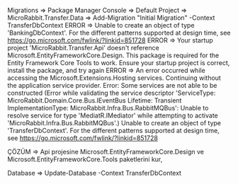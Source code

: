 Migrations => Package Manager Console => Default Project => MicroRabbit.Transfer.Data => Add-Migration "Initial Migration" -Context TransferDbContext  ERROR =>  Unable to create an object of type 'BankingDbContext'. For the different patterns supported at design time, see https://go.microsoft.com/fwlink/?linkid=851728
ERROR => Your startup project 'MicroRabbit.Transfer.Api' doesn't reference Microsoft.EntityFrameworkCore.Design. This package is required for the Entity Framework Core Tools to work. Ensure your startup project is correct, install the package, and try again
ERROR => An error occurred while accessing the Microsoft.Extensions.Hosting services. Continuing without the application service provider. Error: Some services are not able to be constructed (Error while validating the service descriptor 'ServiceType: MicroRabbit.Domain.Core.Bus.IEventBus Lifetime: Transient ImplementationType: MicroRabbit.Infra.Bus.RabbitMQBus': Unable to resolve service for type 'MediatR.IMediator' while attempting to activate 'MicroRabbit.Infra.Bus.RabbitMQBus'.)
Unable to create an object of type 'TransferDbContext'. For the different patterns supported at design time, see https://go.microsoft.com/fwlink/?linkid=851728 

ÇÖZÜM => Api projesine Microsoft.EntityFrameworkCore.Design ve Microsoft.EntityFrameworkCore.Tools paketlerini kur,

Database => Update-Database -Context TransferDbContext


